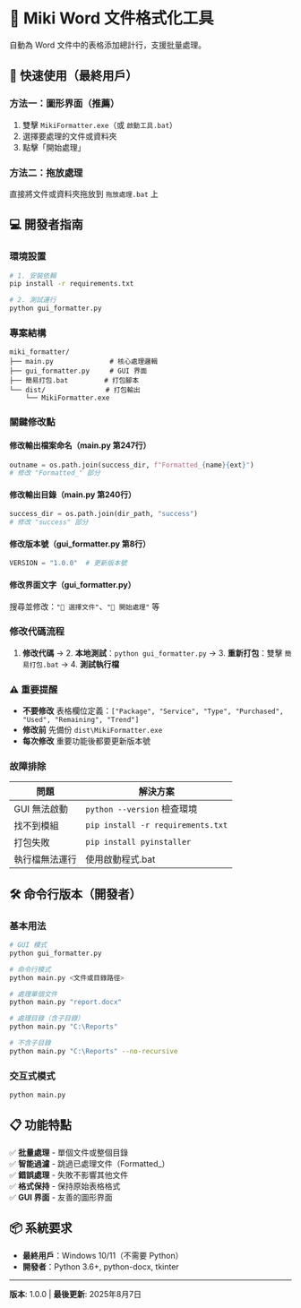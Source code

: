 # 📄 Miki Word 文件格式化工具

自動為 Word 文件中的表格添加總計行，支援批量處理。

## 🚀 快速使用（最終用戶）

### 方法一：圖形界面（推薦）
1. 雙擊 `MikiFormatter.exe`（或 `啟動工具.bat`）
2. 選擇要處理的文件或資料夾
3. 點擊「開始處理」

### 方法二：拖放處理
直接將文件或資料夾拖放到 `拖放處理.bat` 上

## 💻 開發者指南

### 環境設置
```bash
# 1. 安裝依賴
pip install -r requirements.txt

# 2. 測試運行
python gui_formatter.py
```

### 專案結構
```
miki_formatter/
├── main.py              # 核心處理邏輯
├── gui_formatter.py     # GUI 界面
├── 簡易打包.bat         # 打包腳本
└── dist/               # 打包輸出
    └── MikiFormatter.exe
```

### 關鍵修改點

#### 修改輸出檔案命名（main.py 第247行）
```python
outname = os.path.join(success_dir, f"Formatted_{name}{ext}")
# 修改 "Formatted_" 部分
```

#### 修改輸出目錄（main.py 第240行）
```python
success_dir = os.path.join(dir_path, "success")
# 修改 "success" 部分  
```

#### 修改版本號（gui_formatter.py 第8行）
```python
VERSION = "1.0.0"  # 更新版本號
```

#### 修改界面文字（gui_formatter.py）
搜尋並修改：`"📄 選擇文件"`、`"🚀 開始處理"` 等

### 修改代碼流程
1. **修改代碼** → 2. **本地測試**：`python gui_formatter.py` → 3. **重新打包**：雙擊 `簡易打包.bat` → 4. **測試執行檔**

### ⚠️ 重要提醒
- **不要修改** 表格欄位定義：`["Package", "Service", "Type", "Purchased", "Used", "Remaining", "Trend"]`
- **修改前** 先備份 `dist\MikiFormatter.exe`
- **每次修改** 重要功能後都要更新版本號

### 故障排除
| 問題 | 解決方案 |
|------|----------|
| GUI 無法啟動 | `python --version` 檢查環境 |
| 找不到模組 | `pip install -r requirements.txt` |
| 打包失敗 | `pip install pyinstaller` |
| 執行檔無法運行 | 使用啟動程式.bat |

## 🛠️ 命令行版本（開發者）

### 基本用法
```bash
# GUI 模式
python gui_formatter.py

# 命令行模式
python main.py <文件或目錄路徑>

# 處理單個文件
python main.py "report.docx"

# 處理目錄（含子目錄）
python main.py "C:\Reports"

# 不含子目錄
python main.py "C:\Reports" --no-recursive
```

### 交互式模式
```bash
python main.py
```

## 📋 功能特點

✅ **批量處理** - 單個文件或整個目錄  
✅ **智能過濾** - 跳過已處理文件（Formatted_）  
✅ **錯誤處理** - 失敗不影響其他文件  
✅ **格式保持** - 保持原始表格格式  
✅ **GUI 界面** - 友善的圖形界面  

## 📦 系統要求

- **最終用戶**：Windows 10/11（不需要 Python）
- **開發者**：Python 3.6+, python-docx, tkinter

---

**版本**: 1.0.0 | **最後更新**: 2025年8月7日
